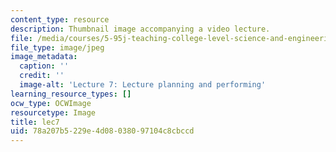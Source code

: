 ```yaml
---
content_type: resource
description: Thumbnail image accompanying a video lecture.
file: /media/courses/5-95j-teaching-college-level-science-and-engineering-spring-2009/78a207b5229e4d08038097104c8cbccd_lec7.jpg
file_type: image/jpeg
image_metadata:
  caption: ''
  credit: ''
  image-alt: 'Lecture 7: Lecture planning and performing'
learning_resource_types: []
ocw_type: OCWImage
resourcetype: Image
title: lec7
uid: 78a207b5-229e-4d08-0380-97104c8cbccd
---
```

